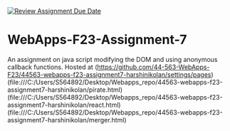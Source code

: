 [![Review Assignment Due Date](https://classroom.github.com/assets/deadline-readme-button-24ddc0f5d75046c5622901739e7c5dd533143b0c8e959d652212380cedb1ea36.svg)](https://classroom.github.com/a/Kv-XePEp)
# WebApps-F23-Assignment-7
An assignment on java script modifying the DOM and using anonymous callback functions.
Hosted at (https://github.com/44-563-WebApps-F23/44563-webapps-f23-assignment7-harshinikolan/settings/pages)
(file:///C:/Users/S564892/Desktop/Webapps_repo/44563-webapps-f23-assignment7-harshinikolan/pirate.html)
(file:///C:/Users/S564892/Desktop/Webapps_repo/44563-webapps-f23-assignment7-harshinikolan/react.html)
(file:///C:/Users/S564892/Desktop/Webapps_repo/44563-webapps-f23-assignment7-harshinikolan/merger.html)
